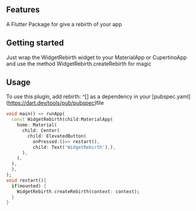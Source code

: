 <!-- 
This README describes the package. If you publish this package to pub.dev,
this README's contents appear on the landing page for your package.

For information about how to write a good package README, see the guide for
[writing package pages](https://dart.dev/guides/libraries/writing-package-pages). 

For general information about developing packages, see the Dart guide for
[creating packages](https://dart.dev/guides/libraries/create-library-packages)
and the Flutter guide for
[developing packages and plugins](https://flutter.dev/developing-packages). 
-->


## Features

A Flutter Package for give a rebirth of your app
## Getting started

Just wrap the WidgetRebirth widget to your MaterialApp or CupertinoApp and use the method WidgetRebirth.createRebirth for magic

## Usage

To use this plugin, add rebirth: ^[<latest version>] as a dependency in your [pubspec.yaml] (https://dart.dev/tools/pub/pubspec)file


```dart
void main() => runApp(
  const WidgetRebirth(child:MaterialApp(
    home: Material(
      child: Center(
        child: ElevatedButton(
          onPressed:()=> restart(),
          child: Text('WidgetRebirth'),),
      ),
    ),
  ),
  ),
);
void restart(){
  if(mounted) {
    WidgetRebirth.createRebirth(context: context);
  }
}

```

